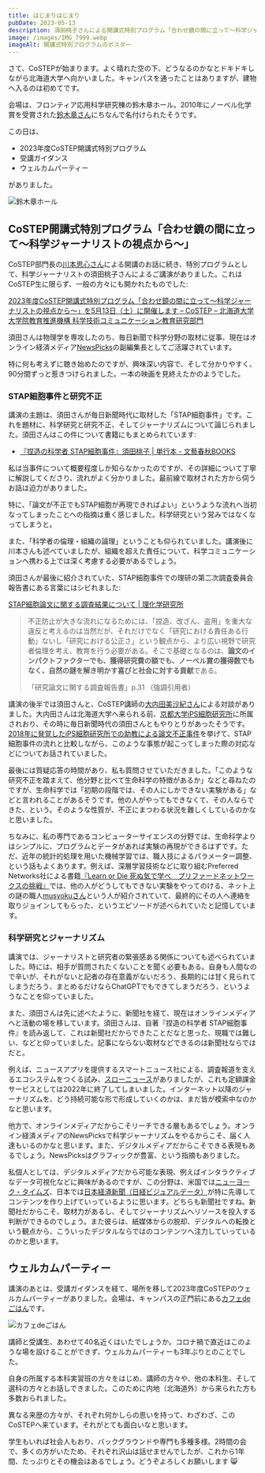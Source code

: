 ```yaml
---
title: はじまりはじまり
pubDate: 2023-05-13
description: 須田桃子さんによる開講式特別プログラム「合わせ鏡の間に立って〜科学ジャーナリストの視点から〜」、STAP細胞事件と研究不正について。そしてウェルカムパーティー
image: /images/IMG_7999.webp
imageAlt: 開講式特別プログラムのポスター
---
```


さて、CoSTEPが始まります。よく晴れた空の下、どうなるのかなとドキドキしながら北海道大学へ向かいました。キャンパスを通ったことはありますが、建物へ入るのは初めてです。

会場は、フロンティア応用科学研究棟の鈴木章ホール。2010年にノーベル化学賞を受賞された[鈴木章さん](https://ja.wikipedia.org/wiki/%E9%88%B4%E6%9C%A8%E7%AB%A0)にちなんで名付けられたそうです。

この日は、

- 2023年度CoSTEP開講式特別プログラム
- 受講ガイダンス
- ウェルカムパーティー

がありました。

![鈴木章ホール](/images/IMG_8003.webp)

## CoSTEP開講式特別プログラム「合わせ鏡の間に立って〜科学ジャーナリストの視点から〜」

CoSTEP部門長の[川本思心さん](https://costep.open-ed.hokudai.ac.jp/staff/kawamoto-shishin)による開講のお話に続き、特別プログラムとして、科学ジャーナリストの須田桃子さんによるご講演がありました。これはCoSTEP生に限らず、一般の方々にも開かれたものでした:

[2023年度CoSTEP開講式特別プログラム「合わせ鏡の間に立って〜科学ジャーナリストの視点から〜」を5月13日（土）に開催します – CoSTEP – 北海道大学 大学院教育推進機構 科学技術コミュニケーション教育研究部門](https://costep.open-ed.hokudai.ac.jp/event/26351)

須田さんは物理学を専攻したのち、毎日新聞で科学分野の取材に従事、現在はオンライン経済メディア[NewsPicks](https://newspicks.com/)の副編集長としてご活躍されています。

特に何も考えずに聴き始めたのですが、興味深い内容で、そして分かりやすく、90分間ずっと惹きつけられました。一本の映画を見終えたかのようでした。

### STAP細胞事件と研究不正

講演の主題は、須田さんが毎日新聞時代に取材した「STAP細胞事件」です。これを題材に、科学研究と研究不正、そしてジャーナリズムについて論じられました。須田さんはこの件について書籍にもまとめられています:

- [『捏造の科学者 STAP細胞事件』須田桃子 | 単行本 - 文藝春秋BOOKS](https://books.bunshun.jp/ud/book/num/9784163901916)

私は当事件について概要程度しか知らなかったのですが、その詳細について丁寧に解説してくださり、流れがよく分かりました。最前線で取材された方から伺うお話は迫力がありました。

特に、「論文が不正でもSTAP細胞が再現できればよい」というような流れへ当初なってしまったことへの指摘は重く感じました。科学研究という営みではなくなってしまうと。

また、「科学者の倫理・組織の論理」ということも仰られていました。講演後に川本さんも述べていましたが、組織を超えた責任について、科学コミュニケーションへ携わる上では深く考慮する必要があるでしょう。

須田さんが最後に紹介されていた、STAP細胞事件での理研の第二次調査委員会報告書にある言葉にはシビれました:

[STAP細胞論文に関する調査結果について | 理化学研究所](https://www.riken.jp/pr/news/2014/20141226_1/)

> 不正防止が大きな流れになるためには、「捏造、改ざん、盗用」を重大な違反と考えるのは当然だが、それだけでなく「研究における責任ある行動」ないし「研究における公正さ」という観点から、より広い視野で研究者倫理を考え、教育を行う必要がある。そこで基礎となるのは、**論文のインパクトファクターでも、獲得研究費の額でも、ノーベル賞の獲得数でもなく、自然の謎を解き明かす喜びと社会に対する貢献**である。
>
> 「研究論文に関する調査報告書」p.31 （強調引用者）

講演の後半では須田さんと、CoSTEP講師の[大内田美沙紀さん](https://costep.open-ed.hokudai.ac.jp/staff/ouchida_misaki)による対談がありました。大内田さんは北海道大学へ来られる前、[京都大学iPS細胞研究所](https://www.cira.kyoto-u.ac.jp/)に所属されおり、その時に毎日新聞時代の須田さんともやりとりがあったそうです。[2018年に発覚したiPS細胞研究所での助教による論文不正事件](https://www.cira.kyoto-u.ac.jp/j/pressrelease/other/180122-181000.html)を挙げて、STAP細胞事件の流れと比較しながら、このような事態が起こってしまった際の対応などについてお話されていました。

最後には質疑応答の時間があり、私も質問させていただきました。「このような研究不正を踏まえて、他分野と比べて生命科学の特徴があるか」などと尋ねたのですが、生命科学では「初期の段階では、その人にしかできない実験がある」などと言われることがあるそうです。他の人がやってもできなくて、その人ならできた、という。そのような性質が、不正にまつわる状況を難しくしているのかなと思いました。

ちなみに、私の専門であるコンピューターサイエンスの分野では、生命科学よりはシンプルに、プログラムとデータがあれば実験の再現ができるはずです。ただ、近年の統計的処理を用いた機械学習では、職人技によるパラメーター調整、という話もよくあります。例えば、深層学習技術などに取り組むPreferred Networks社による書籍[『Learn or Die 死ぬ気で学べ　プリファードネットワークスの挑戦』](https://www.preferred.jp/ja/news/pr20200312/)では、他の人がどうしてもできない実験をやってのける、ネット上の謎の職人[musyokuさん](https://musyoku.github.io/)という人が紹介されていて、最終的にその人へ連絡を取りジョインしてもらった、というエピソードが述べられていたと記憶しています。

### 科学研究とジャーナリズム

講演では、ジャーナリストと研究者の緊張感ある関係についても述べられていました。時には、相手が質問されたくないことを聞く必要もある。自身も人間なので辛いが、それがないと記者の存在意義がないだろう、長期的には甘く見られてしまうだろう、まとめるだけならChatGPTでもできてしまうだろう、というようなことを仰っていました。

また、須田さんは先に述べたように、新聞社を経て、現在はオンラインメディアへと活動の場を移しています。須田さんは、自著『捏造の科学者 STAP細胞事件』を読み返して、これは新聞社だからできたことだなと思った、現職では難しい、などと仰っていました。記事にならない取材などできるのは新聞社ならではだと。

例えば、ニュースアプリを提供するスマートニュース社による、調査報道を支えるエコシステムをつくる試み、[スローニュース](https://about.slownews.com/)がありましたが、これも定額課金サービスとしては2022年に終了してしまいました。インターネット以降のジャーナリズムを、どう持続可能な形で形成していくのかは、まだ皆が模索中なのかなと思います。

他方で、オンラインメディアだからこそリーチできる層もあるでしょう。オンライン経済メディアのNewsPicksで科学ジャーナリズムをやるからこそ、届く人達もいるのかなと思います。また、デジタルメディアだからこそできる表現もあるでしょう。NewsPicksはグラフィックが豊富、という指摘もありました。

私個人としては、デジタルメディアだから可能な表現、例えばインタラクティブなデータ可視化などに興味があるのですが、この分野は、米国では[ニューヨーク・タイムズ](https://nytimes.com/)、日本では[日本経済新聞（日経ビジュアルデータ）](https://vdata.nikkei.com/)が特に先導してコンテンツを作り上げていっているように思います。どちらも新聞社ですね。新聞社だからこそ、取材力があるし、そしてジャーナリズムへリソースを投入する判断ができるのでしょう。また彼らは、紙媒体からの脱却、デジタルへの転換という観点から、こういったデジタルならではのコンテンツへ注力していっているのかと思います。

## ウェルカムパーティー

講演のあとは、受講ガイダンスを経て、場所を移して2023年度CoSTEPのウェルカムパーティーがありました。会場は、キャンパスの正門前にある[カフェdeごはん](https://cafedegohan.com/)です。

![カフェdeごはん](/images/IMG_8007.webp)

講師と受講生、あわせて40名近くはいたでしょうか。コロナ禍で直近はこのような場を設けることができず、ウェルカムパーティーも3年ぶりとのことでした。

自身の所属する本科実習班の方々をはじめ、講師の方々や、他の本科生、そして選科の方々とお話しできました。このために内地（北海道外）から来られた方も多数おられました。

異なる来歴の方々が、それぞれ何かしらの思いを持って、わざわざ、このCoSTEPへ来ています。それがとても面白いなと思います。

学生もいれば社会人もおり、バックグラウンドや専門も多種多様。2時間の会で、多くの方がいたため、それぞれ沢山は話せませんでしたが、これから1年間、たっぷりとその機会はあるでしょう。どうぞよろしくお願いします 😸
